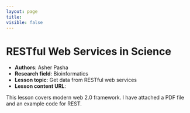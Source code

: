 ```yaml
---
layout: page
title:
visible: false
---
```

<!-- change visible to true if you want it on the site -->

# RESTful Web Services in Science

 - **Authors**: Asher Pasha
 - **Research field**: Bioinformatics
 - **Lesson topic**: Get data from RESTful web services
 - **Lesson content URL**: <link>

This lesson covers modern web 2.0 framework. I have attached a PDF file and an example code for REST.

